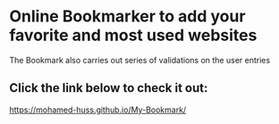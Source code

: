 # Online Bookmarker to add your favorite and most used websites
The Bookmark also carries out series of validations on the user entries
## Click the link below to check it out:
https://mohamed-huss.github.io/My-Bookmark/
